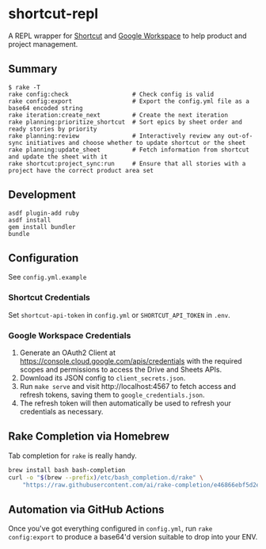 # shortcut-repl

A REPL wrapper for [Shortcut](https://www.shortcut.com/) and [Google Workspace](https://workspace.google.com/) to help product and project management.

## Summary

```
$ rake -T
rake config:check                  # Check config is valid
rake config:export                 # Export the config.yml file as a base64 encoded string
rake iteration:create_next         # Create the next iteration
rake planning:prioritize_shortcut  # Sort epics by sheet order and ready stories by priority
rake planning:review               # Interactively review any out-of-sync initiatives and choose whether to update shortcut or the sheet
rake planning:update_sheet         # Fetch information from shortcut and update the sheet with it
rake shortcut:project_sync:run     # Ensure that all stories with a project have the correct product area set
```

## Development

```shell
asdf plugin-add ruby
asdf install
gem install bundler
bundle
```

## Configuration

See `config.yml.example`

### Shortcut Credentials

Set `shortcut-api-token` in `config.yml` or `SHORTCUT_API_TOKEN` in `.env`.

### Google Workspace Credentials

1. Generate an OAuth2 Client at https://console.cloud.google.com/apis/credentials with the required scopes and permissions to access the Drive and Sheets APIs.
1. Download its JSON config to `client_secrets.json`.
1. Run `make serve` and visit http://localhost:4567 to fetch access and refresh tokens, saving them to `google_credentials.json`.
1. The refresh token will then automatically be used to refresh your credentials as necessary.

## Rake Completion via Homebrew

Tab completion for `rake` is really handy.

```sh
brew install bash bash-completion
curl -o "$(brew --prefix)/etc/bash_completion.d/rake" \
    "https://raw.githubusercontent.com/ai/rake-completion/e46866ebf5d2e0d5b8cb3f03bae6ff98f22a2899/rake"
```

## Automation via GitHub Actions

Once you've got everything configured in `config.yml`, run `rake config:export` to produce a base64'd version suitable to drop into your ENV.


